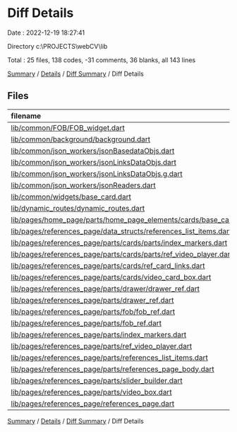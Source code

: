# Diff Details

Date : 2022-12-19 18:27:41

Directory c:\\PROJECTS\\webCV\\lib

Total : 25 files,  138 codes, -31 comments, 36 blanks, all 143 lines

[Summary](results.md) / [Details](details.md) / [Diff Summary](diff.md) / Diff Details

## Files
| filename | language | code | comment | blank | total |
| :--- | :--- | ---: | ---: | ---: | ---: |
| [lib/common/FOB/FOB_widget.dart](/lib/common/FOB/FOB_widget.dart) | Dart | 7 | -7 | 0 | 0 |
| [lib/common/background/background.dart](/lib/common/background/background.dart) | Dart | 16 | 0 | 4 | 20 |
| [lib/common/json_workers/jsonBasedataObjs.dart](/lib/common/json_workers/jsonBasedataObjs.dart) | Dart | 0 | 0 | 1 | 1 |
| [lib/common/json_workers/jsonLinksDataObjs.dart](/lib/common/json_workers/jsonLinksDataObjs.dart) | Dart | 10 | 2 | 5 | 17 |
| [lib/common/json_workers/jsonLinksDataObjs.g.dart](/lib/common/json_workers/jsonLinksDataObjs.g.dart) | Dart | 11 | 4 | 5 | 20 |
| [lib/common/json_workers/jsonReaders.dart](/lib/common/json_workers/jsonReaders.dart) | Dart | 5 | 0 | 2 | 7 |
| [lib/common/widgets/base_card.dart](/lib/common/widgets/base_card.dart) | Dart | 31 | 11 | 6 | 48 |
| [lib/dynamic_routes/dynamic_routes.dart](/lib/dynamic_routes/dynamic_routes.dart) | Dart | -4 | 0 | 0 | -4 |
| [lib/pages/home_page/parts/home_page_elements/cards/base_card.dart](/lib/pages/home_page/parts/home_page_elements/cards/base_card.dart) | Dart | -32 | -9 | -6 | -47 |
| [lib/pages/references_page/data_structs/references_list_items.dart](/lib/pages/references_page/data_structs/references_list_items.dart) | Dart | 34 | 3 | 8 | 45 |
| [lib/pages/references_page/parts/cards/parts/index_markers.dart](/lib/pages/references_page/parts/cards/parts/index_markers.dart) | Dart | 23 | 0 | 4 | 27 |
| [lib/pages/references_page/parts/cards/parts/ref_video_player.dart](/lib/pages/references_page/parts/cards/parts/ref_video_player.dart) | Dart | 53 | 0 | 11 | 64 |
| [lib/pages/references_page/parts/cards/ref_card_links.dart](/lib/pages/references_page/parts/cards/ref_card_links.dart) | Dart | 91 | 0 | 21 | 112 |
| [lib/pages/references_page/parts/cards/video_card_box.dart](/lib/pages/references_page/parts/cards/video_card_box.dart) | Dart | 24 | 0 | 8 | 32 |
| [lib/pages/references_page/parts/drawer/drawer_ref.dart](/lib/pages/references_page/parts/drawer/drawer_ref.dart) | Dart | 28 | 0 | 9 | 37 |
| [lib/pages/references_page/parts/drawer_ref.dart](/lib/pages/references_page/parts/drawer_ref.dart) | Dart | -28 | 0 | -9 | -37 |
| [lib/pages/references_page/parts/fob/fob_ref.dart](/lib/pages/references_page/parts/fob/fob_ref.dart) | Dart | 91 | 8 | 19 | 118 |
| [lib/pages/references_page/parts/fob_ref.dart](/lib/pages/references_page/parts/fob_ref.dart) | Dart | -91 | -8 | -19 | -118 |
| [lib/pages/references_page/parts/index_markers.dart](/lib/pages/references_page/parts/index_markers.dart) | Dart | -23 | 0 | -4 | -27 |
| [lib/pages/references_page/parts/ref_video_player.dart](/lib/pages/references_page/parts/ref_video_player.dart) | Dart | -53 | 0 | -11 | -64 |
| [lib/pages/references_page/parts/references_list_items.dart](/lib/pages/references_page/parts/references_list_items.dart) | Dart | -34 | -35 | -8 | -77 |
| [lib/pages/references_page/parts/references_page_body.dart](/lib/pages/references_page/parts/references_page_body.dart) | Dart | -47 | 0 | -19 | -66 |
| [lib/pages/references_page/parts/slider_builder.dart](/lib/pages/references_page/parts/slider_builder.dart) | Dart | 0 | 0 | -1 | -1 |
| [lib/pages/references_page/parts/video_box.dart](/lib/pages/references_page/parts/video_box.dart) | Dart | -24 | 0 | -8 | -32 |
| [lib/pages/references_page/references_page.dart](/lib/pages/references_page/references_page.dart) | Dart | 50 | 0 | 18 | 68 |

[Summary](results.md) / [Details](details.md) / [Diff Summary](diff.md) / Diff Details